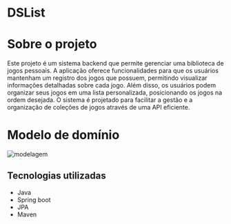 # DSList

# Sobre o projeto
Este projeto é um sistema backend que permite gerenciar uma biblioteca de jogos pessoais. 
A aplicação oferece funcionalidades para que os usuários mantenham um registro dos jogos que possuem, permitindo visualizar informações detalhadas sobre cada jogo. 
Além disso, os usuários podem organizar seus jogos em uma lista personalizada, posicionando os jogos na ordem desejada. 
O sistema é projetado para facilitar a gestão e a organização de coleções de jogos através de uma API eficiente.

# Modelo de domínio
![modelagem](https://github.com/LeonardoSoutoMaior/api-jogos-spring/assets/128612140/112a647f-1f30-4235-a2a6-5e25127ca2f2)

## Tecnologias utilizadas
- Java
- Spring boot
- JPA
- Maven
